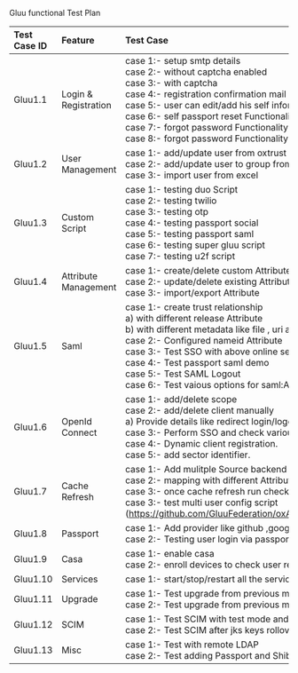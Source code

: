 Gluu functional Test Plan

|Test Case ID| Feature                                                                  | Test Case | Assigned | Status |
|:-----------|:-------------------------------------------------------------------------|:----------|----------|--------|
|Gluu1.1|Login & Registration                                | case 1:- setup smtp details<br> case 2:- without captcha enabled <br>case 3:- with captcha<br>case 4:- registration confirmation mail<br>case 5:- user can edit/add his self information like password ,country etc<br>case 6:- self passport reset Functionality<br>case 7:- forgot password Functionality without captcha<br>case 8:- forgot password Functionality with captcha|||
|Gluu1.2|User Management |case 1:- add/update user from oxtrust<br>case 2:- add/update user to group from oxtust<br>case 3:- import user from excel|||
|Gluu1.3|Custom Script |case 1:- testing duo Script<br>case 2:- testing twilio<br>case 3:- testing otp<br>case 4:- testing passport social<br>case 5:- testing passport saml<br>case 6:- testing super gluu script<br>case 7:- testing u2f script|||
|Gluu1.4|Attribute Management |case 1:- create/delete custom Attribute<br>case 2:- update/delete existing Attribute<br>case 3:- import/export Attribute|||
|Gluu1.5|Saml|case 1:- create trust relationship<br>a) with different release Attribute<br>b) with different metadata like file , uri and federation<br>case 2:- Configured nameid Attribute<br>case 3:- Test SSO with above online service available.<br>case 4:- Test passport saml demo<br>case 5:- Test SAML Logout<br>case 6:- Test vaious options for saml:AuthnContextClassRef|||
|Gluu1.6|OpenId Connect|case 1:- add/delete scope<br>case 2:- add/delete client manually<br>a) Provide  details like redirect login/logout uri, scopes ,  response type etc.<br>case 3:- Perform SSO and check various response type.<br>case 4:- Dynamic client registration.<br>case 5:- add sector identifier.|||
|Gluu1.7|Cache Refresh|case 1:- Add mulitple Source backend server<br>case 2:- mapping with different Attribute<br>case 3:- once cache refresh run check the user from user section<br>case 3:- test multi user config script (https://github.com/GluuFederation/oxAuth/tree/master/Server/integrations/basic.multi_auth_conf)|||
|Gluu1.8|Passport| case 1:- Add provider like github ,google,  fb.<br>case 2:- Testing user login via passport service|||
|Gluu1.9|Casa|case 1:- enable casa<br>case 2:- enroll devices to check user registration.|||
|Gluu1.10|Services|case 1:- start/stop/restart all the services and container|||
|Gluu1.11|Upgrade|case 1:- Test upgrade from previous minor version<br>case 2:- Test upgrade from previous major version|||
|Gluu1.12|SCIM|case 1:- Test SCIM with test mode and with SCIM client<br>case 2:- Test SCIM after jks keys rollover|||
|Gluu1.13|Misc|case 1:- Test with remote LDAP<br> case 2:- Test adding Passport and Shibboleth components post installation|||
